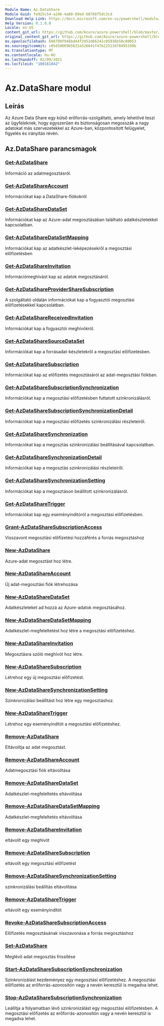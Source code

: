 ```yaml
---
Module Name: Az.DataShare
Module Guid: fe925c54-a246-4a80-89ed-b8768f5dc3cd
Download Help Link: https://docs.microsoft.com/en-us/powershell/module/az.datashare
Help Version: 0.1.0.0
Locale: en-US
content_git_url: https://github.com/Azure/azure-powershell/blob/master/src/DataShare/DataShare/help/Az.DataShare.md
original_content_git_url: https://github.com/Azure/azure-powershell/blob/master/src/DataShare/DataShare/help/Az.DataShare.md
ms.openlocfilehash: 698799f946bd44f2952d66241c05936b50c80053
ms.sourcegitcommit: c05d3d669b5631e526841f47b22513d78495350b
ms.translationtype: MT
ms.contentlocale: hu-HU
ms.lasthandoff: 02/09/2021
ms.locfileid: "100161842"
---
```

# Az.DataShare modul
## Leírás
Az Azure Data Share egy külső erőforrás-szolgáltató, amely lehetővé teszi az ügyfeleknek, hogy egyszerűen és biztonságosan megosszák a nagy adatokat más szervezetekkel az Azure-ban, központosított felügyelet, figyelés és irányítás révén.

## Az.DataShare parancsmagok
### [Get-AzDataShare](Get-AzDataShare.md)
Információ az adatmegosztásról.

### [Get-AzDataShareAccount](Get-AzDataShareAccount.md)
Információkat kap a DataShare-fiókokról

### [Get-AzDataShareDataSet](Get-AzDataShareDataSet.md)
Információkat kap az Azure-adat megosztásában található adatkészletekkel kapcsolatban.

### [Get-AzDataShareDataSetMapping](Get-AzDataShareDataSetMapping.md)
Információkat kap az adatkészlet-leképezésekről a megosztási előfizetésben

### [Get-AzDataShareInvitation](Get-AzDataShareInvitation.md)
Információmeghívást kap az adatok megosztásáról.

### [Get-AzDataShareProviderShareSubscription](Get-AzDataShareProviderShareSubscription.md)
A szolgáltató oldalán információkat kap a fogyasztói megosztási előfizetésekkel kapcsolatban.

### [Get-AzDataShareReceivedInvitation](Get-AzDataShareReceivedInvitation.md)
Információkat kap a fogyasztói meghívókról.

### [Get-AzDataShareSourceDataSet](Get-AzDataShareSourceDataSet.md)
Információkat kap a forrásadat-készletekről a megosztási előfizetésben.

### [Get-AzDataShareSubscription](Get-AzDataShareSubscription.md)
Információkat kap az előfizetés megosztásáról az adat-megosztási fiókban.

### [Get-AzDataShareSubscriptionSynchronization](Get-AzDataShareSubscriptionSynchronization.md)
Információkat kap a megosztási előfizetésben futtatott szinkronizálásról.

### [Get-AzDataShareSubscriptionSynchronizationDetail](Get-AzDataShareSubscriptionSynchronizationDetail.md)
Információkat kap a megosztási előfizetés szinkronizálási részleteiről.

### [Get-AzDataShareSynchronization](Get-AzDataShareSynchronization.md)
Információkat kap a megosztás szinkronizálási beállításával kapcsolatban.

### [Get-AzDataShareSynchronizationDetail](Get-AzDataShareSynchronizationDetail.md)
Információkat kap a megosztás szinkronizálási részleteiről.

### [Get-AzDataShareSynchronizationSetting](Get-AzDataShareSynchronizationSetting.md)
Információkat kap a megosztáson beállított szinkronizálásról.

### [Get-AzDataShareTrigger](Get-AzDataShareTrigger.md)
Információkat kap egy eseményindítóról a megosztási előfizetésben.

### [Grant-AzDataShareSubscriptionAccess](Grant-AzDataShareSubscriptionAccess.md)
Visszavont megosztási előfizetési hozzáférés a forrás megosztáshoz

### [New-AzDataShare](New-AzDataShare.md)
Azure-adat megosztást hoz létre.

### [New-AzDataShareAccount](New-AzDataShareAccount.md)
Új adat-megosztási fiók létrehozása

### [New-AzDataShareDataSet](New-AzDataShareDataSet.md)
Adatkészleteket ad hozzá az Azure-adatok megosztásához.

### [New-AzDataShareDataSetMapping](New-AzDataShareDataSetMapping.md)
Adatkészlet-megfeleltetést hoz létre a megosztási előfizetéshez.

### [New-AzDataShareInvitation](New-AzDataShareInvitation.md)
Megosztásra szóló meghívót hoz létre.

### [New-AzDataShareSubscription](New-AzDataShareSubscription.md)
Létrehoz egy új megosztási előfizetést.

### [New-AzDataShareSynchronizationSetting](New-AzDataShareSynchronizationSetting.md)
Szinkronizálási beállítást hoz létre egy megosztáshoz.

### [New-AzDataShareTrigger](New-AzDataShareTrigger.md)
Létrehoz egy eseményindítót a megosztási előfizetéshez.

### [Remove-AzDataShare](Remove-AzDataShare.md)
Eltávolítja az adat megosztást.

### [Remove-AzDataShareAccount](Remove-AzDataShareAccount.md)
Adatmegosztási fiók eltávolítása

### [Remove-AzDataShareDataSet](Remove-AzDataShareDataSet.md)
Adatkészlet-megfeleltetés eltávolítása

### [Remove-AzDataShareDataSetMapping](Remove-AzDataShareDataSetMapping.md)
Adatkészlet-megfeleltetés eltávolítása

### [Remove-AzDataShareInvitation](Remove-AzDataShareInvitation.md)
eltávolít egy meghívót

### [Remove-AzDataShareSubscription](Remove-AzDataShareSubscription.md)
eltávolít egy megosztási előfizetést

### [Remove-AzDataShareSynchronizationSetting](Remove-AzDataShareSynchronizationSetting.md)
szinkronizálási beállítás eltávolítása

### [Remove-AzDataShareTrigger](Remove-AzDataShareTrigger.md)
eltávolít egy eseményindítót

### [Revoke-AzDataShareSubscriptionAccess](Revoke-AzDataShareSubscriptionAccess.md)
Előfizetés megosztásának visszavonása a forrás megosztáshoz

### [Set-AzDataShare](Set-AzDataShare.md)
Meglévő adat megosztás frissítése

### [Start-AzDataShareSubscriptionSynchronization](Start-AzDataShareSubscriptionSynchronization.md)
Szinkronizálást kezdeményez egy megosztási előfizetéshez. A megosztási előfizetés az erőforrás-azonosítón vagy a nevén keresztül is megadva lehet.

### [Stop-AzDataShareSubscriptionSynchronization](Stop-AzDataShareSubscriptionSynchronization.md)
Leállítja a folyamatban lévő szinkronizálást egy megosztási előfizetésben. A megosztási előfizetés az erőforrás-azonosítón vagy a nevén keresztül is megadva lehet.

